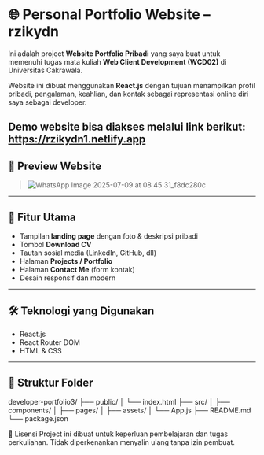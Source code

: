 # 🌐 Personal Portfolio Website – rzikydn

Ini adalah project **Website Portfolio Pribadi** yang saya buat untuk memenuhi tugas mata kuliah **Web Client Development (WCD02)** di Universitas Cakrawala.

Website ini dibuat menggunakan **React.js** dengan tujuan menampilkan profil pribadi, pengalaman, keahlian, dan kontak sebagai representasi online diri saya sebagai developer.

Demo website bisa diakses melalui link berikut: https://rzikydn1.netlify.app
---

## 📸 Preview Website

>  ![WhatsApp Image 2025-07-09 at 08 45 31_f8dc280c](https://github.com/user-attachments/assets/28b4f046-f529-45c2-bf81-2dead4e1468a)

---

## 🚀 Fitur Utama

- Tampilan **landing page** dengan foto & deskripsi pribadi
- Tombol **Download CV**
- Tautan sosial media (LinkedIn, GitHub, dll)
- Halaman **Projects / Portfolio**
- Halaman **Contact Me** (form kontak)
- Desain responsif dan modern

---

## 🛠️ Teknologi yang Digunakan

- React.js
- React Router DOM
- HTML & CSS 

---

## 📁 Struktur Folder

developer-portfolio3/
├── public/
│ └── index.html
├── src/
│ ├── components/
│ ├── pages/
│ ├── assets/
│ └── App.js
├── README.md
└── package.json

📄 Lisensi
Project ini dibuat untuk keperluan pembelajaran dan tugas perkuliahan. Tidak diperkenankan menyalin ulang tanpa izin pembuat.
